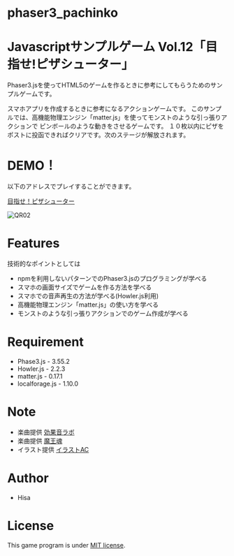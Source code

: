 # phaser3_pachinko
# Javascriptサンプルゲーム Vol.12「目指せ!ピザシューター」
 
Phaser3.jsを使ってHTML5のゲームを作るときに参考にしてもらうためのサンプルゲームです。

スマホアプリを作成するときに参考になるアクションゲームです。
このサンプルでは、高機能物理エンジン「matter.js」を使ってモンストのような引っ張りアクションで
ピンボールのような動きをさせるゲームです。
１０枚以内にピザをポストに投函できればクリアです。次のステージが解放されます。

# DEMO！
 
以下のアドレスでプレイすることができます。

[目指せ！ピザシューター](https://tinycore-hisanori.github.io/phaser3_pachinko/)

 ![QR02](https://user-images.githubusercontent.com/30931098/138745883-929f37da-bf0a-439e-823b-c4a821118bd5.png)

# Features
 
技術的なポイントとしては

* npmを利用しないパターンでのPhaser3.jsのプログラミングが学べる
* スマホの画面サイズでゲームを作る方法を学べる
* スマホでの音声再生の方法が学べる(Howler.js利用)
* 高機能物理エンジン「matter.js」の使い方を学べる
* モンストのような引っ張りアクションでのゲーム作成が学べる

# Requirement
 
* Phase3.js      - 3.55.2
* Howler.js      - 2.2.3
* matter.js      - 0.17.1
* localforage.js - 1.10.0
 
# Note

 * 楽曲提供 [効果音ラボ](https://soundeffect-lab.info/sound/anime/)
 * 楽曲提供 [魔王魂](https://maou.audio/)
 * イラスト提供 [イラストAC](https://www.ac-illust.com/)

 
# Author
 
* Hisa
 
# License
 
This game program is under [MIT license](https://en.wikipedia.org/wiki/MIT_License).